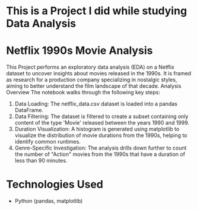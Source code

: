 # This is a Project I did while studying Data Analysis

# Netflix 1990s Movie Analysis

This Project performs an exploratory data analysis (EDA) on a Netflix dataset to uncover insights about movies released in the 1990s. It is framed as research for a production company specializing in nostalgic styles, aiming to better understand the film landscape of that decade.
Analysis Overview
The notebook walks through the following key steps:
1. Data Loading: The netflix_data.csv dataset is loaded into a pandas DataFrame.
2. Data Filtering: The dataset is filtered to create a subset containing only content of the type 'Movie' released between the years 1990 and 1999.
3. Duration Visualization: A histogram is generated using matplotlib to visualize the distribution of movie durations from the 1990s, helping to identify common runtimes.
4. Genre-Specific Investigation: The analysis drills down further to count the number of "Action" movies from the 1990s that have a duration of less than 90 minutes.
# Technologies Used
- Python (pandas, matplotlib)
